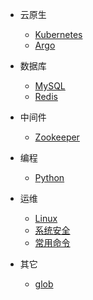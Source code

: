 - 云原生

  - [Kubernetes](cloud-native/kubernetes.md)
  - [Argo](cloud-native/argo.md)

- 数据库

  - [MySQL](database/mysql.md)
  - [Redis](database/redis.md)

- 中间件

  - [Zookeeper](middleware/zookeeper.md)

- 编程

  - [Python](programming/python.md)

- 运维

  - [Linux](operations/linux.md)
  - [系统安全](operations/security.md)
  - [常用命令](operations/commands.md)

- 其它

  - [glob](others/glob.md)
